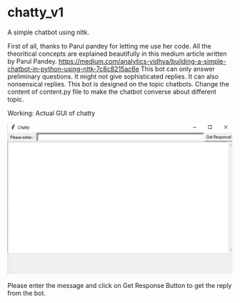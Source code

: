 # chatty_v1
A simple chatbot using nltk.

First of all, thanks to Parul pandey for letting me use her code.
All the theoritical concepts are explained beautifully in this medium article written by Parul Pandey.
https://medium.com/analytics-vidhya/building-a-simple-chatbot-in-python-using-nltk-7c8c8215ac6e
This bot can only answer preliminary questions. It might not give sophisticated replies. It can also nonsensical replies.
This bot is designed on the topic chatbots. Change the content of content.py file to make the chatbot converse about different topic.

Working:
Actual GUI of chatty

![What is this](chatty.jpg)

Please enter the message and click on Get Response Button to get the reply from the bot.
